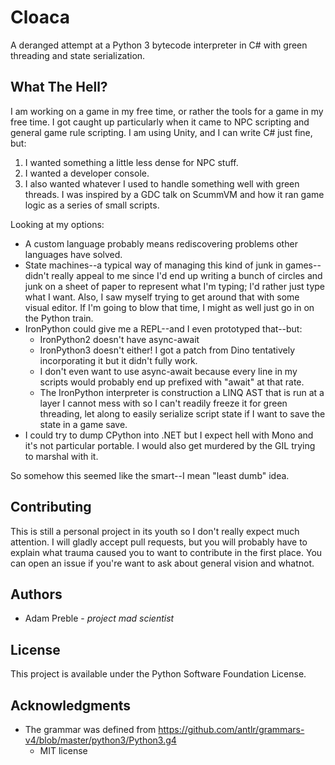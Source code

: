 # Cloaca

A deranged attempt at a Python 3 bytecode interpreter in C# with green threading and state serialization.

## What The Hell?
I am working on a game in my free time, or rather the tools for a game in my free time. I got caught up particularly
when it came to NPC scripting and general game rule scripting. I am using Unity, and I can write C# just fine, but:
1. I wanted something a little less dense for NPC stuff.
2. I wanted a developer console.
3. I also wanted whatever I used to handle something well with green threads. I was inspired by a GDC talk on ScummVM
   and how it ran game logic as a series of small scripts.

Looking at my options:
* A custom language probably means rediscovering problems other languages have solved.
* State machines--a typical way of managing this kind of junk in games--didn't really appeal to me since I'd end
  up writing a bunch of circles and junk on a sheet of paper to represent what I'm typing; I'd rather just type what I want.
  Also, I saw myself trying to get around that with some visual editor. If I'm going to blow that time, I might
  as well just go in on the Python train.
* IronPython could give me a REPL--and I even prototyped that--but:
  * IronPython2 doesn't have async-await
  * IronPython3 doesn't either! I got a patch from Dino tentatively incorporating it but it didn't fully work.
  * I don't even want to use async-await because every line in my scripts would probably end up prefixed with
    "await" at that rate.
  * The IronPython interpreter is construction a LINQ AST that is run at a layer I cannot mess with so I can't
    readily freeze it for green threading, let along to easily serialize script state if I want to save the state
    in a game save.
* I could try to dump CPython into .NET but I expect hell with Mono and it's not particular portable. I would also
  get murdered by the GIL trying to marshal with it.

So somehow this seemed like the smart--I mean "least dumb" idea.

## Contributing

This is still a personal project in its youth so I don't really expect much attention. I will gladly accept
pull requests, but you will probably have to explain what trauma caused you to want to contribute in the first
place. You can open an issue if you're want to ask about general vision and whatnot.

## Authors

* Adam Preble - _project mad scientist_

## License

This project is available under the Python Software Foundation License.

## Acknowledgments

* The grammar was defined from https://github.com/antlr/grammars-v4/blob/master/python3/Python3.g4
  * MIT license
